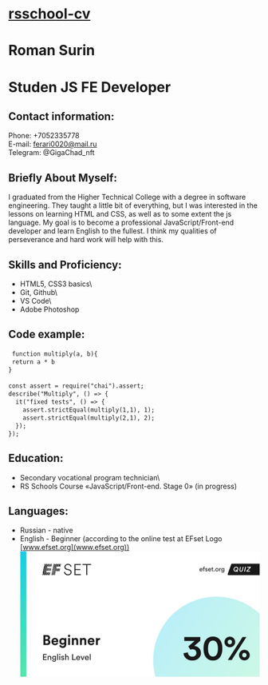 # [rsschool-cv](?)

# Roman Surin

# Studen JS FE Developer
## Contact information:
Phone: +7052335778\
E-mail: ferari0020@mail.ru\
Telegram: @GigaChad_nft
## Briefly About Myself:
I graduated from the Higher Technical College with a degree in software engineering. They taught a little bit of everything, but I was interested in the lessons on learning HTML and CSS, as well as to some extent the js language. My goal is to become a professional JavaScript/Front-end developer and learn English to the fullest.
I think my qualities of perseverance and hard work will help with this.
## Skills and Proficiency:
+ HTML5, CSS3 basics\
+ Git, Github\
+ VS Code\
+ Adobe Photoshop
## Code example:

```
 function multiply(a, b){
 return a * b
} 

const assert = require("chai").assert;
describe("Multiply", () => {
  it("fixed tests", () => {
    assert.strictEqual(multiply(1,1), 1);
    assert.strictEqual(multiply(2,1), 2);
  });
}); 
```

## Education:
+ Secondary vocational program technician\
+ RS Schools Course «JavaScript/Front-end. Stage 0» (in progress)
## Languages:
+ Russian - native 
+ English - Beginner (according to the online test at EFset Logo [www.efset.org](www.efset.org)) \
![alt text](image.png)